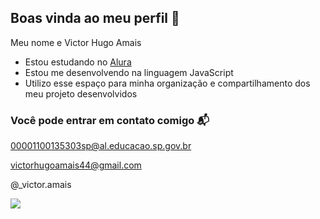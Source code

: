 ## Boas vinda ao meu perfil 🥇

Meu nome e Victor Hugo Amais 

- Estou estudando no [Alura](https://www.alura.com.br)
- Estou me desenvolvendo na linguagem JavaScript
- Utilizo esse espaço para minha organização e compartilhamento dos meu projeto desenvolvidos

### Você pode entrar em contato comigo 📬

00001100135303sp@al.educacao.sp.gov.br

victorhugoamais44@gmail.com

@_victor.amais

![](https://media.tenor.com/uBX7FouGpL8AAAAM/marvel-party.gif)
